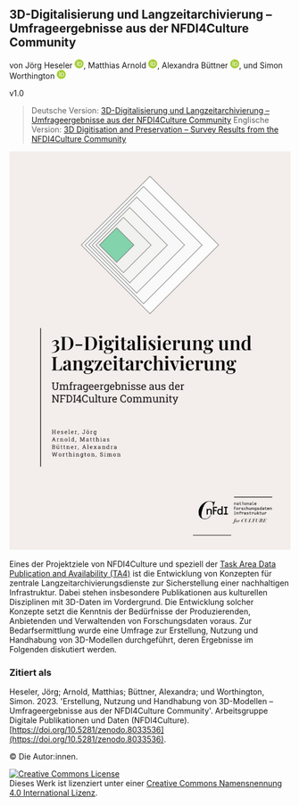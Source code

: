 ## 3D-Digitalisierung und Langzeitarchivierung – Umfrageergebnisse aus der NFDI4Culture Community

von Jörg Heseler <a href="https://orcid.org/0000-0002-1497-627X"><img alt="ORCID logo" src="uhtml/images/ORCIDiD_icon128x128.png" width="16" height="16" /></a>, Matthias Arnold <a href="https://orcid.org/0000-0003-0876-6177"><img alt="ORCID logo" src="uhtml/images/ORCIDiD_icon128x128.png" width="16" height="16" /></a>, Alexandra Büttner <a href="https://orcid.org/0000-0002-4950-0941"><img alt="ORCID logo" src="uhtml/images/ORCIDiD_icon128x128.png" width="16" height="16" /></a>, und Simon Worthington <a href="https://orcid.org/0000-0002-8579-9717"><img alt="ORCID logo" src="uhtml/images/ORCIDiD_icon128x128.png" width="16" height="16" /></a>

v1.0

 > Deutsche Version: [3D-Digitalisierung und Langzeitarchivierung – Umfrageergebnisse aus der NFDI4Culture Community](https://nfdi4culture.github.io/3d-digitalisierung-und-langzeitarchivierung/)
 > Englische Version: [3D Digitisation and Preservation – Survey Results from the NFDI4Culture Community](https://nfdi4culture.github.io/3d-digitisation-and-preservation/)

<picture>
 <source media="(prefers-color-scheme: dark)" srcset="cover/cover-small.jpg">
 <source media="(prefers-color-scheme: light)" srcset="cover/cover-small.jpg">
 <img alt="publication cover" src="cover/cover-small.jpg">
</picture>

Eines der Projektziele von NFDI4Culture und speziell der [Task Area Data Publication and Availability (TA4)](https://nfdi4culture.de/what-we-do/task-areas/task-area-4.html) ist die Entwicklung von Konzepten für zentrale Langzeitarchivierungsdienste zur Sicherstellung einer nachhaltigen Infrastruktur. Dabei stehen insbesondere Publikationen aus kulturellen Disziplinen mit 3D-Daten im Vordergrund. Die Entwicklung solcher Konzepte setzt die Kenntnis der Bedürfnisse der Produzierenden, Anbietenden und Verwaltenden von Forschungsdaten voraus. Zur Bedarfsermittlung wurde eine Umfrage zur Erstellung, Nutzung und Handhabung von 3D-Modellen durchgeführt, deren Ergebnisse im Folgenden diskutiert werden.
### Zitiert als

Heseler, Jörg; Arnold, Matthias; Büttner, Alexandra; und Worthington, Simon. 2023. 'Erstellung, Nutzung und Handhabung von 3D-Modellen – Umfrageergebnisse aus der NFDI4Culture Community'. Arbeitsgruppe Digitale Publikationen und Daten (NFDI4Culture). [https://doi.org/10.5281/zenodo.8033536](https://doi.org/10.5281/zenodo.8033536). 

© Die Autor:innen.

<a rel="license" href="https://creativecommons.org/licenses/by/4.0/"><img alt="Creative Commons License" style="border-width:0" src="https://i.creativecommons.org/l/by/4.0/88x31.png" /></a><br />Dieses Werk ist lizenziert unter einer <a rel="license" href="https://creativecommons.org/licenses/by/4.0/">Creative Commons Namensnennung 4.0 International Lizenz</a>.
